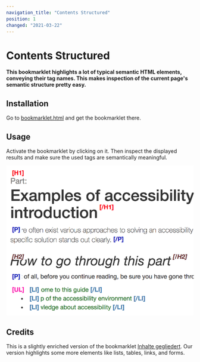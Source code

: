 ```yaml
---
navigation_title: "Contents Structured"
position: 1
changed: "2021-03-22"
---
```


# Contents Structured

**This bookmarklet highlights a lot of typical semantic HTML elements, conveying their tag names. This makes inspection of the current page's semantic structure pretty easy.**

## Installation

Go to [bookmarklet.html](_static/bookmarklet.html) and get the bookmarklet there.

## Usage

Activate the bookmarklet by clicking on it. Then inspect the displayed results and make sure the used tags are semantically meaningful.

![Results after firing "Contents structured" bookmarklet](_media/results-after-firing-contents-structured-bookmarklet.png)

## Credits

This is a slightly enriched version of the bookmarklet [Inhalte gegliedert](http://testen.bitv-test.de/bookmarklets.html). Our version highlights some more elements like lists, tables, links, and forms.
